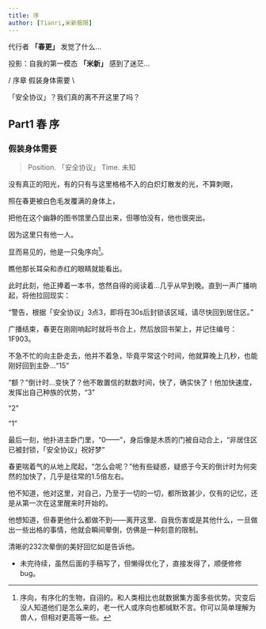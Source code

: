 ```yaml
---
title: 序
author: [Tianri,米新极限]
---
```


代行者 **「春更」** 发觉了什么...

投影：自我的第一模态 **「米新」** 感到了迷茫...

/ 序章 假装身体需要 \

「安全协议」？我们真的离不开这里了吗？

<!--more-->

## Part1 春 序

### 假装身体需要

> Position. 「安全协议」 Time. 未知

没有真正的阳光，有的只有与这里格格不入的白炽灯散发的光，不算刺眼，

照在春更被白色毛发覆满的身体上，

把他在这个幽静的图书馆里凸显出来，但哪怕没有，他也很突出。

因为这里只有他一人。

显而易见的，他是一只兔序向[^1]。

瞧他那长耳朵和赤红的眼睛就能看出。

此时此刻，他正捧着一本书，悠然自得的阅读着...几乎从早到晚。直到一声广播响起，将他拉回现实：

“警告，根据「安全协议」3点3，即将在30s后封锁该区域，请尽快回到居住区。”

广播结束，春更在刚刚响起时就将书合上，然后放回书架上，并记住编号：1F903。

不急不忙的向主卧走去，他并不着急，毕竟平常这个时间，他就算晚上几秒，也能刚好回到主卧...“15”

“额？”倒计时...变快了？他不敢置信的默数时间，快了，确实快了！他加快速度，发挥出自己种族的优势，“3”

“2”

“1”

最后一刻，他扑进主卧门里，“0——”，身后像是木质的门被自动合上，“非居住区已被封锁，「安全协议」祝好梦”

春更喘着气的从地上爬起，“怎么会呢？”他有些疑惑，疑惑于今天的倒计时为何突然的加快了，几乎是往常的1.5倍左右。

他不知道，他对这里，对自己，乃至于一切的一切，都所致甚少，仅有的记忆，还是从第一次在这里醒来时开始的。

他想知道，但春更他什么都做不到——离开这里、自我伤害或是其他什么，一旦做出一些出格的事情，他就会瞬间晕倒，仿佛是一种刻意的限制。

清晰的232次晕倒的美好回忆如是告诉他。

- 未完待续，虽然后面的手稿写了，但懒得优化了，直接发得了，顺便修修bug。

[^1]: 序向，有序化的生物，自诩的。和人类相比也就数据集方面多些优势。灾变后没人知道他们是怎么来的，老一代人或序向也都缄默不言。你可以简单理解为兽人，但相对更高等一些。

